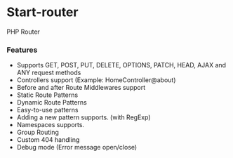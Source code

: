 # Start-router
PHP Router



### Features
- Supports GET, POST, PUT, DELETE, OPTIONS, PATCH, HEAD, AJAX and ANY request methods
- Controllers support (Example: HomeController@about)
- Before and after Route Middlewares support
- Static Route Patterns
- Dynamic Route Patterns
- Easy-to-use patterns
- Adding a new pattern supports. (with RegExp)
- Namespaces supports.
- Group Routing
- Custom 404 handling
- Debug mode (Error message open/close)